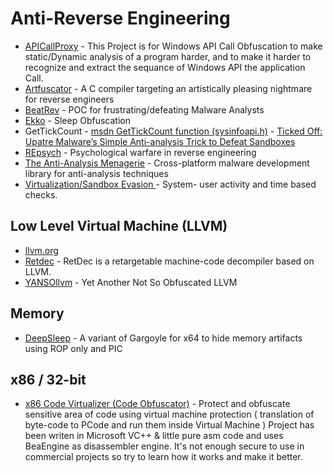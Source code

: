 # Anti-Reverse Engineering

- [APICallProxy](https://github.com/MahmoudZohdy/APICallProxy) - This Project is for Windows API Call Obfuscation to make static/Dynamic analysis of a program harder, and to make it harder to recognize and extract the sequance of Windows API the application Call.
- [Artfuscator](https://github.com/JuliaPoo/Artfuscator) - A C compiler targeting an artistically pleasing nightmare for reverse engineers
- [BeatRev](https://github.com/Octoberfest7/BeatRev) - POC for frustrating/defeating Malware Analysts 
- [Ekko](https://github.com/Cracked5pider/Ekko) - Sleep Obfuscation 
- GetTickCount - [msdn GetTickCount function (sysinfoapi.h)](https://learn.microsoft.com/nb-no/windows/win32/api/sysinfoapi/nf-sysinfoapi-gettickcount?redirectedfrom=MSDN) - [Ticked Off: Upatre Malware’s Simple Anti-analysis Trick to Defeat Sandboxes](https://unit42.paloaltonetworks.com/ticked-off-upatre-malwares-simple-anti-analysis-trick-to-defeat-sandboxes/)
- [REpsych](https://github.com/Battelle/REpsych) - Psychological warfare in reverse engineering
- [The Anti-Analysis Menagerie](https://github.com/ex0dus-0x/menagerie) - Cross-platform malware development library for anti-analysis techniques 
- [Virtualization/Sandbox Evasion ](https://attack.mitre.org/techniques/T1497/) - System- user activity and time based checks.

## Low Level Virtual Machine (LLVM)
- [llvm.org](https://llvm.org/)
- [Retdec](https://github.com/avast/retdec) - RetDec is a retargetable machine-code decompiler based on LLVM.
- [YANSOllvm](https://github.com/emc2314/YANSOllvm) - Yet Another Not So Obfuscated LLVM 

## Memory
- [DeepSleep](https://github.com/thefLink/DeepSleep) - A variant of Gargoyle for x64 to hide memory artifacts using ROP only and PIC 

## x86 / 32-bit
- [x86 Code Virtualizer (Code Obfuscator)](https://github.com/NIKJOO/x86-Code-Virtualizer) - Protect and obfuscate sensitive area of code using virtual machine protection ( translation of byte-code to PCode and run them inside Virtual Machine ) Project has been writen in Microsoft VC++ & little pure asm code and uses BeaEngine as disassembler engine. It's not enough secure to use in commercial projects so try to learn how it works and make it better.

